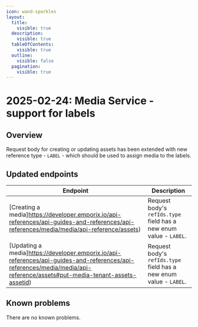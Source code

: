 ```yaml
---
icon: wand-sparkles
layout:
  title:
    visible: true
  description:
    visible: true
  tableOfContents:
    visible: true
  outline:
    visible: false
  pagination:
    visible: true
---
```


# 2025-02-24: Media Service - support for labels

## Overview

Request body for creating or updating assets has been extended with new reference type - `LABEL` - which should be used to assign media to the labels.

## Updated endpoints

| Endpoint                                                               | Description                                                      |
|------------------------------------------------------------------------|------------------------------------------------------------------|
| [Creating a media]https://developer.emporix.io/api-references/api-guides-and-references/api-references/media/media/api-reference/assets)  | Request body's `refIds.type` field has a new enum value - `LABEL`. |
| [Updating a media]https://developer.emporix.io/api-references/api-guides-and-references/api-references/media/media/api-reference/assets#put-media-tenant-assets-assetid)   | Request body's `refIds.type` field has a new enum value - `LABEL`. |

## Known problems

There are no known problems.